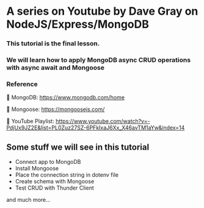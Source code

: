 # A series on Youtube by Dave Gray on NodeJS/Express/MongoDB

### This tutorial is the final lesson.
### We will learn how to apply MongoDB async CRUD operations with async await and Mongoose
### Reference

🚀 MongoDB: https://www.mongodb.com/home

🚀 Mongoose: https://mongoosejs.com/

🚀 YouTube Playlist: https://www.youtube.com/watch?v=-PdjUx9JZ2E&list=PL0Zuz27SZ-6PFkIxaJ6Xx_X46avTM1aYw&index=14

## Some stuff we will see  in this tutorial

- Connect app to MongoDB
- Install Mongoose
- Place the connection string in dotenv file
- Create schema with Mongoose
- Test CRUD with Thunder Client

and much more...







